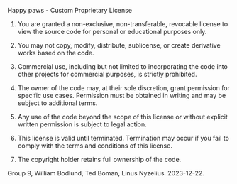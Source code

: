 Happy paws - Custom Proprietary License

1. You are granted a non-exclusive, non-transferable, revocable license to view the source code for personal or educational purposes only.

2. You may not copy, modify, distribute, sublicense, or create derivative works based on the code.

3. Commercial use, including but not limited to incorporating the code into other projects for commercial purposes, is strictly prohibited.

4. The owner of the code may, at their sole discretion, grant permission for specific use cases. Permission must be obtained in writing and may be subject to additional terms.

5. Any use of the code beyond the scope of this license or without explicit written permission is subject to legal action.

6. This license is valid until terminated. Termination may occur if you fail to comply with the terms and conditions of this license.

7. The copyright holder retains full ownership of the code.

Group 9, William Bodlund, Ted Boman, Linus Nyzelius.
2023-12-22.